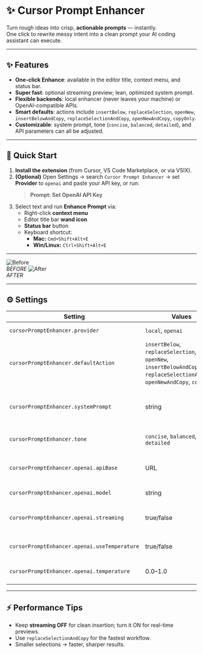 # ✨ Cursor Prompt Enhancer

Turn rough ideas into crisp, **actionable prompts** — instantly.  
One click to rewrite messy intent into a clean prompt your AI coding assistant can execute.

---

## ✨ Features
- **One-click Enhance**: available in the editor title, context menu, and status bar.  
- **Super fast**: optional streaming preview; lean, optimized system prompt.  
- **Flexible backends**: local enhancer (never leaves your machine) or OpenAI-compatible APIs.  
- **Smart defaults**: actions include `insertBelow`, `replaceSelection`, `openNew`, `insertBelowAndCopy`, `replaceSelectionAndCopy`, `openNewAndCopy`, `copyOnly`.  
- **Customizable**: system prompt, tone (`concise`, `balanced`, `detailed`), and API parameters can all be adjusted.  

---

## 🚀 Quick Start
1. **Install the extension** (from Cursor, VS Code Marketplace, or via VSIX).  
2. **(Optional)** Open Settings → search `Cursor Prompt Enhancer` → set **Provider** to `openai` and paste your API key, or run:  
   > **Prompt: Set OpenAI API Key**  
3. Select text and run **Enhance Prompt** via:  
   - Right-click **context menu**  
   - Editor title bar **wand icon**  
   - **Status bar** button  
   - Keyboard shortcut:  
     - **Mac:** `Cmd+Shift+Alt+E`  
     - **Win/Linux:** `Ctrl+Shift+Alt+E`

---

![Before](https://i.imgur.com/x7iviyD.png)  
*BEFORE*
![After](https://i.imgur.com/ocs3sUZ.png)  
*AFTER*

---

## ⚙️ Settings

| Setting | Values | Description |
| --- | --- | --- |
| `cursorPromptEnhancer.provider` | `local`, `openai` | Backend to use |
| `cursorPromptEnhancer.defaultAction` | `insertBelow`, `replaceSelection`, `openNew`, `insertBelowAndCopy`, `replaceSelectionAndCopy`, `openNewAndCopy`, `copyOnly` | Default insertion behavior |
| `cursorPromptEnhancer.systemPrompt` | string | Custom system prompt (OpenAI mode) |
| `cursorPromptEnhancer.tone` | `concise`, `balanced`, `detailed` | Tone for local enhancer |
| `cursorPromptEnhancer.openai.apiBase` | URL | API base for OpenAI-compatible services |
| `cursorPromptEnhancer.openai.model` | string | Model name |
| `cursorPromptEnhancer.openai.streaming` | true/false | Stream live preview (default: off) |
| `cursorPromptEnhancer.openai.useTemperature` | true/false | Toggle temperature parameter |
| `cursorPromptEnhancer.openai.temperature` | 0.0–1.0 | Value if above is true |

---

## ⚡ Performance Tips
- Keep **streaming OFF** for clean insertion; turn it ON for real-time previews.  
- Use `replaceSelectionAndCopy` for the fastest workflow.  
- Smaller selections → faster, sharper results.  
